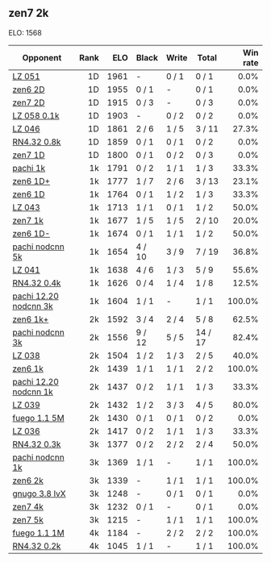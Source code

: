 ## zen7 2k ##

ELO: 1568

Opponent | Rank | ELO | Black | Write | Total | Win rate
---------|-----:|----:|-------|-------|-------|-------:
[LZ 051](LZ%20051.md) | 1D | 1961 | - | 0 / 1 | 0 / 1 | 0.0%
[zen6 2D](zen6%202D.md) | 1D | 1955 | 0 / 1 | - | 0 / 1 | 0.0%
[zen7 2D](zen7%202D.md) | 1D | 1915 | 0 / 3 | - | 0 / 3 | 0.0%
[LZ 058 0.1k](LZ%20058%200.1k.md) | 1D | 1903 | - | 0 / 2 | 0 / 2 | 0.0%
[LZ 046](LZ%20046.md) | 1D | 1861 | 2 / 6 | 1 / 5 | 3 / 11 | 27.3%
[RN4.32 0.8k](RN4.32%200.8k.md) | 1D | 1859 | 0 / 1 | 0 / 1 | 0 / 2 | 0.0%
[zen7 1D](zen7%201D.md) | 1D | 1800 | 0 / 1 | 0 / 2 | 0 / 3 | 0.0%
[pachi 1k](pachi%201k.md) | 1k | 1791 | 0 / 2 | 1 / 1 | 1 / 3 | 33.3%
[zen6 1D+](zen6%201D+.md) | 1k | 1777 | 1 / 7 | 2 / 6 | 3 / 13 | 23.1%
[zen6 1D](zen6%201D.md) | 1k | 1764 | 0 / 1 | 1 / 2 | 1 / 3 | 33.3%
[LZ 043](LZ%20043.md) | 1k | 1713 | 1 / 1 | 0 / 1 | 1 / 2 | 50.0%
[zen7 1k](zen7%201k.md) | 1k | 1677 | 1 / 5 | 1 / 5 | 2 / 10 | 20.0%
[zen6 1D-](zen6%201D-.md) | 1k | 1674 | 0 / 1 | 1 / 1 | 1 / 2 | 50.0%
[pachi nodcnn 5k](pachi%20nodcnn%205k.md) | 1k | 1654 | 4 / 10 | 3 / 9 | 7 / 19 | 36.8%
[LZ 041](LZ%20041.md) | 1k | 1638 | 4 / 6 | 1 / 3 | 5 / 9 | 55.6%
[RN4.32 0.4k](RN4.32%200.4k.md) | 1k | 1626 | 0 / 4 | 1 / 4 | 1 / 8 | 12.5%
[pachi 12.20 nodcnn 3k](pachi%2012.20%20nodcnn%203k.md) | 1k | 1604 | 1 / 1 | - | 1 / 1 | 100.0%
[zen6 1k+](zen6%201k+.md) | 2k | 1592 | 3 / 4 | 2 / 4 | 5 / 8 | 62.5%
[pachi nodcnn 3k](pachi%20nodcnn%203k.md) | 2k | 1556 | 9 / 12 | 5 / 5 | 14 / 17 | 82.4%
[LZ 038](LZ%20038.md) | 2k | 1504 | 1 / 2 | 1 / 3 | 2 / 5 | 40.0%
[zen6 1k](zen6%201k.md) | 2k | 1439 | 1 / 1 | 1 / 1 | 2 / 2 | 100.0%
[pachi 12.20 nodcnn 1k](pachi%2012.20%20nodcnn%201k.md) | 2k | 1437 | 0 / 2 | 1 / 1 | 1 / 3 | 33.3%
[LZ 039](LZ%20039.md) | 2k | 1432 | 1 / 2 | 3 / 3 | 4 / 5 | 80.0%
[fuego 1.1 5M](fuego%201.1%205M.md) | 2k | 1430 | 0 / 1 | 0 / 1 | 0 / 2 | 0.0%
[LZ 036](LZ%20036.md) | 2k | 1417 | 0 / 2 | 1 / 1 | 1 / 3 | 33.3%
[RN4.32 0.3k](RN4.32%200.3k.md) | 3k | 1377 | 0 / 2 | 2 / 2 | 2 / 4 | 50.0%
[pachi nodcnn 1k](pachi%20nodcnn%201k.md) | 3k | 1369 | 1 / 1 | - | 1 / 1 | 100.0%
[zen6 2k](zen6%202k.md) | 3k | 1339 | - | 1 / 1 | 1 / 1 | 100.0%
[gnugo 3.8 lvX](gnugo%203.8%20lvX.md) | 3k | 1248 | - | 0 / 1 | 0 / 1 | 0.0%
[zen7 4k](zen7%204k.md) | 3k | 1232 | 0 / 1 | - | 0 / 1 | 0.0%
[zen7 5k](zen7%205k.md) | 3k | 1215 | - | 1 / 1 | 1 / 1 | 100.0%
[fuego 1.1 1M](fuego%201.1%201M.md) | 4k | 1184 | - | 2 / 2 | 2 / 2 | 100.0%
[RN4.32 0.2k](RN4.32%200.2k.md) | 4k | 1045 | 1 / 1 | - | 1 / 1 | 100.0%
